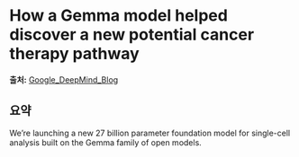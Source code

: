 # How a Gemma model helped discover a new potential cancer therapy pathway

**출처:** [Google_DeepMind_Blog](https://deepmind.google/discover/blog/how-a-gemma-model-helped-discover-a-new-potential-cancer-therapy-pathway/)

## 요약
We’re launching a new 27 billion parameter foundation model for single-cell analysis built on the Gemma family of open models.
